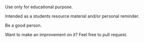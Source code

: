 Use only for educational purpose.

Intended as a students resource material and/or personal reminder. 

Be a good person.

Want to make an improvement on it? Feel free to pull request.
